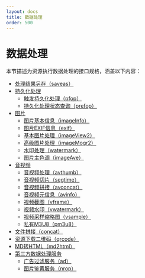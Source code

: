 ```yaml
---
layout: docs
title: 数据处理
order: 500
---
```


<a id="imageFop"></a>
# 数据处理

本节描述为资源执行数据处理的接口规格，涵盖以下内容：  

* [处理结果另存（saveas）][saveasHref]
* [持久化处理][pfpHref]
  * [触发持久化处理（pfop）][pfopHref]
  * [持久化处理状态查询（prefop）][prefopHref]
* [图片][imageHref]
  * [图片基本信息（imageInfo）][infoHref]
  * [图片EXIF信息（exif）][pfopHref]
  * [基本图片处理（imageView2）][view2Href]
  * [高级图片处理（imageMogr2）][mogr2Href]
  * [水印处理（watermark）][pfopHref]
  * [图片主色调（imageAve）][pfopHref]
* [音视频][avHref]
  * [音视频处理（avthumb）][pfopHref]
  * [音视频切片（segtime）][pfopHref]
  * [音视频拼接（avconcat）][pfopHref]
  * [音视频元信息（avinfo）][pfopHref]
  * [视频截图（vframe）][pfopHref]
  * [视频水印（vwatermark）][pfopHref]
  * [视频采样缩略图（vsample）][pfopHref]
  * [私有M3U8（pm3u8）][pfopHref]
* [文件拼接（concat）][concatHref]
* [资源下载二维码（qrcode）][qrcodeHref]
* [MD转HTML（md2html）][md2htmlHref]
* [第三方数据处理服务][third-partHref]
  * [广告过滤服务（ad）][adHref]
  * [图片鉴黄服务（nrop）][nropHref]

[imageHref]:        /docs/v6/api/reference/fop/image/index.html        "图片处理"
[avHref]:           /docs/v6/api/reference/fop/av/index.html           "音视频处理"
[pfpHref]:         /docs/v6/api/reference/fop/pfop/index.html         "持久化处理"
[concatHref]:       /docs/v6/api/reference/fop/concat.html             "文件拼接"
[qrcodeHref]:       /docs/v6/api/reference/fop/qrcode.html             "二维码处理"
[md2htmlHref]:      /docs/v6/api/reference/fop/md2html.html            "Markdown文本处理"
[saveasHref]:       /docs/v6/api/reference/fop/saveas.html             "处理结果另存"
[third-partHref]:   /docs/v6/api/reference/fop/third-party/index.html        "第三方数据处理服务"
[pfopHref]:         /docs/v6/api/reference/fop/pfop/pfop.html         "触发持久化处理"
[prefopHref]:         /docs/v6/api/reference/fop/pfop/prefop.html         "持久化处理状态查询"
[view2Href]:         /docs/v6/api/reference/fop/image/imageview2.html         "基本图片处理"
[mogr2Href]:         /docs/v6/api/reference/fop/image/imagemogr2.html        "高级图片处理"
[infoHref]:        /docs/v6/api/reference/fop/image/imageinfo.html        "图片基本信息"
[exifHref]:        /docs/v6/api/reference/fop/image/exif.html        "图片Exif信息"
[watermarkHref]:        /docs/v6/api/reference/fop/image/watermark.html        "水印处理"
[imageaveHref]:        /docs/v6/api/reference/fop/image/imageave.html        "图片主色调"
[adHref]:        /docs/v6/api/reference/fop/third-party/ad.html        "广告过滤服务"
[nropHref]:        /docs/v6/api/reference/fop/third-party/nrop.html        "图片鉴黄服务"
